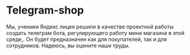 # Telegram-shop
Мы, ученики Яндекс лицея решили в качестве проектной работы создать телеграм бота, регулирующего работу мини магазина в этой среде,. Он будет предназначен как для покупателей, так и для сотрудников. Надеюсь, вы оцените наши труды.
